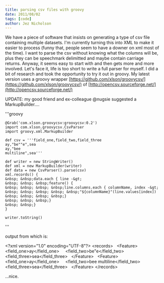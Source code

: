 ```yaml
---
title: parsing csv files with groovy
date: 2011/08/02
tags: [code]
author: Jez Nicholson
---
```

We have a piece of software that insists on generating a type of csv file containing multiple datasets. I'm currently turning this into XML to make it easier to process (funny that, people seem to have a downer on xml most of the time). I want to parse the csv without knowing what the columns will be, plus they can be speechmark delimitted and maybe contain carriage returns.
Anyway, it seems easy to start with and then gets more and more involved. Let's face it, life is too short to write a full parser for myself. I did a bit of research and took the opportunity to try it out in groovy. My latest version uses a groovy wrapper [https://github.com/xlson/groovycsv/](https://github.com/xlson/groovycsv/) of [http://opencsv.sourceforge.net/](http://opencsv.sourceforge.net/)

UPDATE: my good friend and ex-colleague @nugsie suggested a MarkupBuilder....

'''groovy

    @Grab('com.xlson.groovycsv:groovycsv:0.2')
    import com.xlson.groovycsv.CsvParser
    import groovy.xml.MarkupBuilder

    def csv = '''field_one,field_two,field_three
    ay,"be""e",sea
    ay,"bee
    multiline",sea'''

    def writer = new StringWriter()
    def xml = new MarkupBuilder(writer)
    def data = new CsvParser().parse(csv)
    xml.records() {
    &nbsp; &nbsp;data.each { line -&gt;
    &nbsp; &nbsp; &nbsp;feature() {
    &nbsp; &nbsp; &nbsp; &nbsp;line.columns.each { columnName, index -&gt;
    &nbsp; &nbsp; &nbsp; &nbsp; &nbsp;"${columnName}"(line.values[index])
    &nbsp; &nbsp; &nbsp; &nbsp;}
    &nbsp; &nbsp; &nbsp;}
    &nbsp; &nbsp;}
    }
 
    writer.toString()
'''

output from which is:

&lt;?xml version="1.0" encoding="UTF-8"?&gt;
 &lt;records&gt;
 &nbsp; &lt;Feature&gt;
 &nbsp; &nbsp; &lt;field_one&gt;ay&lt;/field_one&gt;
 &nbsp; &nbsp; &lt;field_two&gt;be"e&lt;/field_two&gt;
 &nbsp; &nbsp; &lt;field_three&gt;sea&lt;/field_three&gt;
 &nbsp; &lt;/Feature&gt;
 &nbsp; &lt;Feature&gt;
 &nbsp; &nbsp; &lt;field_one&gt;ay&lt;/field_one&gt;
 &nbsp; &nbsp; &lt;field_two&gt;bee
 multiline&lt;/field_two&gt;
 &nbsp; &nbsp; &lt;field_three&gt;sea&lt;/field_three&gt;
 &nbsp; &lt;/Feature&gt;
 &lt;/records&gt;

...nice.
